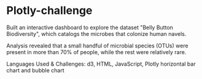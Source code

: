 # Plotly-challenge
Built an interactive dashboard to explore the dataset "Belly Button Biodiversity", which catalogs the microbes that colonize human navels.

Analysis revealed that a small handful of microbial species (OTUs) were present in more than 70% of people, while the rest were relatively rare.

Languages Used & Challenges:
d3, HTML, JavaScript, Plotly horizontal bar chart and bubble chart
